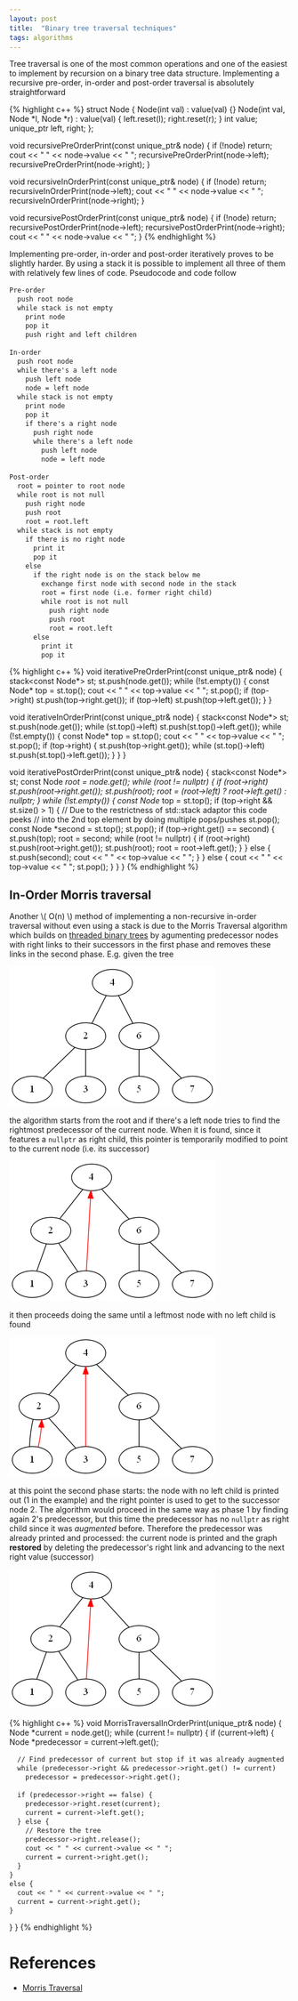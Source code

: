 ```yaml
---
layout: post
title:  "Binary tree traversal techniques"
tags: algorithms
---
```


Tree traversal is one of the most common operations and one of the easiest to implement by recursion on a binary tree data structure. Implementing a recursive pre-order, in-order and post-order traversal is absolutely straightforward

{% highlight c++ %}
struct Node {
  Node(int val) : value(val) {}
  Node(int val, Node *l, Node *r) : value(val) {
    left.reset(l);
    right.reset(r);
  }
  int value;
  unique_ptr<Node> left, right;
};

void recursivePreOrderPrint(const unique_ptr<Node>& node) {
  if (!node)
    return;
  cout << " " << node->value << " ";
  recursivePreOrderPrint(node->left);
  recursivePreOrderPrint(node->right);
}

void recursiveInOrderPrint(const unique_ptr<Node>& node) {
  if (!node)
    return;
  recursiveInOrderPrint(node->left);
  cout << " " << node->value << " ";
  recursiveInOrderPrint(node->right);
}

void recursivePostOrderPrint(const unique_ptr<Node>& node) {
  if (!node)
    return;
  recursivePostOrderPrint(node->left);
  recursivePostOrderPrint(node->right);
  cout << " " << node->value << " ";
}
{% endhighlight %}

Implementing pre-order, in-order and post-order iteratively proves to be slightly harder. By using a stack it is possible to implement all three of them with relatively few lines of code. Pseudocode and code follow

	Pre-order
	  push root node
	  while stack is not empty
	    print node
	    pop it
	    push right and left children

	In-order
	  push root node
	  while there's a left node
	    push left node
	    node = left node
	  while stack is not empty
	    print node
	    pop it
	    if there's a right node
	      push right node
	      while there's a left node
	        push left node
	        node = left node

	Post-order
	  root = pointer to root node
	  while root is not null
	    push right node
	    push root
	    root = root.left
	  while stack is not empty
	    if there is no right node
	      print it
	      pop it
	    else
	      if the right node is on the stack below me
	        exchange first node with second node in the stack
	        root = first node (i.e. former right child)
	        while root is not null
	          push right node
	          push root
	          root = root.left
	      else
	        print it
	        pop it


{% highlight c++ %}
void iterativePreOrderPrint(const unique_ptr<Node>& node) {
  stack<const Node*> st;
  st.push(node.get());
  while (!st.empty()) {
    const Node* top = st.top();
    cout << " " << top->value << " ";
    st.pop();
    if (top->right)
      st.push(top->right.get());
    if (top->left)
      st.push(top->left.get());
  }
}

void iterativeInOrderPrint(const unique_ptr<Node>& node) {
  stack<const Node*> st;
  st.push(node.get());
  while (st.top()->left)
    st.push(st.top()->left.get());
  while (!st.empty()) {
    const Node* top = st.top();
    cout << " " << top->value << " ";
    st.pop();
    if (top->right) {
      st.push(top->right.get());
      while (st.top()->left)
        st.push(st.top()->left.get());
    }
  }
}

void iterativePostOrderPrint(const unique_ptr<Node>& node) {
  stack<const Node*> st;
  const Node *root = node.get();
  while (root != nullptr) {
    if (root->right)
      st.push(root->right.get());
    st.push(root);
    root = (root->left) ? root->left.get() : nullptr;
  }
  while (!st.empty()) {
    const Node* top = st.top();
    if (top->right && st.size() > 1) {
      // Due to the restrictness of std::stack adaptor this code peeks
      // into the 2nd top element by doing multiple pops/pushes
      st.pop();
      const Node *second = st.top();
      st.pop();
      if (top->right.get() == second) {
        st.push(top);
        root = second;
        while (root != nullptr) {
          if (root->right)
            st.push(root->right.get());
          st.push(root);
          root = root->left.get();
        }
      }
      else {
        st.push(second);
        cout << " " << top->value << " ";
      }
    }
    else {
      cout << " " << top->value << " ";
      st.pop();
    }
  }
}
{% endhighlight %}

In-Order Morris traversal
-------------------------

Another \\( O(n) \\) method of implementing a non-recursive in-order traversal without even using a stack is due to the Morris Traversal algorithm which builds on [threaded binary trees](https://en.wikipedia.org/wiki/Threaded_binary_tree) by agumenting predecessor nodes with right links to their successors in the first phase and removes these links in the second phase. E.g. given the tree

![image](/images/posts/binarytreetraversaltechniques1.png)

the algorithm starts from the root and if there's a left node tries to find the rightmost predecessor of the current node. When it is found, since it features a `nullptr` as right child, this pointer is temporarily modified to point to the current node (i.e. its successor)

![image](/images/posts/binarytreetraversaltechniques2.png)

it then proceeds doing the same until a leftmost node with no left child is found

![image](/images/posts/binarytreetraversaltechniques3.png)

at this point the second phase starts: the node with no left child is printed out (1 in the example) and the right pointer is used to get to the successor node 2. The algorithm would proceed in the same way as phase 1 by finding again 2's predecessor, but this time the predecessor has no `nullptr` as right child since it was *augmented* before. Therefore the predecessor was already printed and processed: the current node is printed and the graph **restored** by deleting the predecessor's right link and advancing to the next right value (successor)

![image](/images/posts/binarytreetraversaltechniques2.png)

{% highlight c++ %}
void MorrisTraversalInOrderPrint(unique_ptr<Node>& node) {
  Node *current = node.get();
  while (current != nullptr) {
    if (current->left) {
      Node *predecessor = current->left.get();

      // Find predecessor of current but stop if it was already augmented
      while (predecessor->right && predecessor->right.get() != current)
        predecessor = predecessor->right.get();

      if (predecessor->right == false) {
        predecessor->right.reset(current);
        current = current->left.get();
      } else {
        // Restore the tree
        predecessor->right.release();
        cout << " " << current->value << " ";
        current = current->right.get();
      }
    }
    else {
      cout << " " << current->value << " ";
      current = current->right.get();
    }
  }
}
{% endhighlight %}

References
==========
* [Morris Traversal](http://comsci.liu.edu/~murali/algo/Morris.htm)